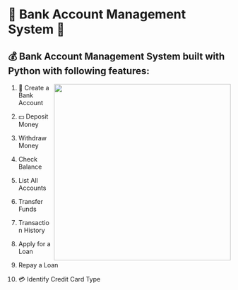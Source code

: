 # 🌟 Bank Account Management System 🌟

## 💰 Bank Account Management System built with Python with following features:

<img align="right" width="400" height="400" src="https://img.freepik.com/free-vector/people-taking-out-money-from-bank-concept-illustration_114360-17351.jpg">

1. 🏦 Create a Bank Account

2. 💵 Deposit Money

3. Withdraw Money

4. Check Balance

5. List All Accounts

6. Transfer Funds

7. Transaction History

8. Apply for a Loan

9. Repay a Loan

10. 💳 Identify Credit Card Type

